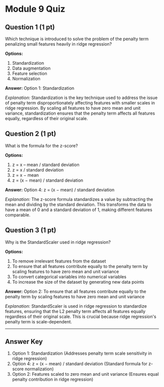 # Module 9 Quiz

## Question 1 (1 pt)
Which technique is introduced to solve the problem of the penalty term penalizing small features heavily in ridge regression?

**Options:**
1. Standardization
2. Data augmentation
3. Feature selection
4. Normalization

**Answer:** Option 1: Standardization

*Explanation:* Standardization is the key technique used to address the issue of penalty term disproportionately affecting features with smaller scales in ridge regression. By scaling all features to have zero mean and unit variance, standardization ensures that the penalty term affects all features equally, regardless of their original scale.

## Question 2 (1 pt)
What is the formula for the z-score?

**Options:**
1. z = x – mean / standard deviation
2. z = x / standard deviation
3. z = x − mean
4. z = (x − mean) / standard deviation

**Answer:** Option 4: z = (x − mean) / standard deviation

*Explanation:* The z-score formula standardizes a value by subtracting the mean and dividing by the standard deviation. This transforms the data to have a mean of 0 and a standard deviation of 1, making different features comparable.

## Question 3 (1 pt)
Why is the StandardScaler used in ridge regression?

**Options:**
1. To remove irrelevant features from the dataset
2. To ensure that all features contribute equally to the penalty term by scaling features to have zero mean and unit variance
3. To convert categorical variables into numerical variables
4. To increase the size of the dataset by generating new data points

**Answer:** Option 2: To ensure that all features contribute equally to the penalty term by scaling features to have zero mean and unit variance

*Explanation:* StandardScaler is used in ridge regression to standardize features, ensuring that the L2 penalty term affects all features equally regardless of their original scale. This is crucial because ridge regression's penalty term is scale-dependent.

---

## Answer Key
1. Option 1: Standardization (Addresses penalty term scale sensitivity in ridge regression)
2. Option 4: z = (x − mean) / standard deviation (Standard formula for z-score normalization)
3. Option 2: Features scaled to zero mean and unit variance (Ensures equal penalty contribution in ridge regression)